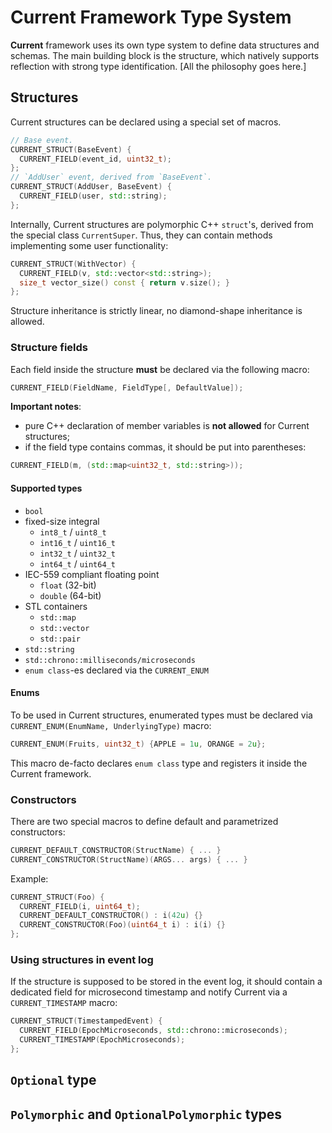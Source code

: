 # Current Framework Type System

**Current** framework uses its own type system to define data structures and schemas. The main building block is the structure, which natively supports reflection with strong type identification.
[All the philosophy goes here.]

## Structures
 
Current structures can be declared using a special set of macros.

```cpp
// Base event.
CURRENT_STRUCT(BaseEvent) {
  CURRENT_FIELD(event_id, uint32_t);
};
// `AddUser` event, derived from `BaseEvent`.
CURRENT_STRUCT(AddUser, BaseEvent) {
  CURRENT_FIELD(user, std::string);
};
```
Internally, Current structures are polymorphic C++ `struct`'s, derived from the special class `CurrentSuper`. Thus, they can contain methods implementing some user functionality:
```cpp
CURRENT_STRUCT(WithVector) {
  CURRENT_FIELD(v, std::vector<std::string>);
  size_t vector_size() const { return v.size(); }
};
```

Structure inheritance is strictly linear, no diamond-shape inheritance is allowed.

### Structure fields
Each field inside the structure **must** be declared via the following macro:
```cpp
CURRENT_FIELD(FieldName, FieldType[, DefaultValue]);
```
**Important notes**: 
* pure C++ declaration of member variables is **not allowed** for Current structures;
* if the field type contains commas, it should be put into parentheses:
```cpp
CURRENT_FIELD(m, (std::map<uint32_t, std::string>));
```

#### Supported types
* `bool`
* fixed-size integral
  * `int8_t` / `uint8_t`
  * `int16_t` / `uint16_t`
  * `int32_t` / `uint32_t`
  * `int64_t` / `uint64_t`
* IEC-559 compliant floating point
  * `float` (32-bit)
  * `double` (64-bit)
* STL containers
  * `std::map`
  * `std::vector`
  * `std::pair`
* `std::string`
* `std::chrono::milliseconds/microseconds`
* `enum class`-es declared via the `CURRENT_ENUM`

#### Enums
To be used in Current structures, enumerated types must be declared via `CURRENT_ENUM(EnumName, UnderlyingType)` macro:
```cpp
CURRENT_ENUM(Fruits, uint32_t) {APPLE = 1u, ORANGE = 2u};
```
This macro de-facto declares `enum class` type and registers it inside the Current framework.

### Constructors
There are two special macros to define default and parametrized constructors:
```cpp
CURRENT_DEFAULT_CONSTRUCTOR(StructName) { ... }
CURRENT_CONSTRUCTOR(StructName)(ARGS... args) { ... }
```
Example:
```cpp
CURRENT_STRUCT(Foo) {
  CURRENT_FIELD(i, uint64_t);
  CURRENT_DEFAULT_CONSTRUCTOR() : i(42u) {}
  CURRENT_CONSTRUCTOR(Foo)(uint64_t i) : i(i) {}
};
```

### Using structures in event log
If the structure is supposed to be stored in the event log, it should contain a dedicated field for microsecond timestamp and notify Current via a `CURRENT_TIMESTAMP` macro:
```cpp
CURRENT_STRUCT(TimestampedEvent) {
  CURRENT_FIELD(EpochMicroseconds, std::chrono::microseconds);
  CURRENT_TIMESTAMP(EpochMicroseconds);
};
```

## `Optional` type

## `Polymorphic` and `OptionalPolymorphic` types

